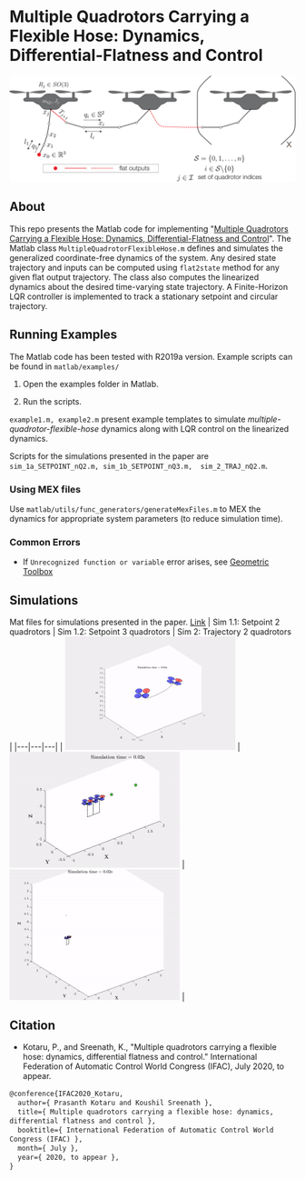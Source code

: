 # Multiple Quadrotors Carrying a Flexible Hose: Dynamics, Differential-Flatness and Control

<img src="./media/diff-flat.png" width="600"  />

## About
This repo presents the Matlab code for implementing "[Multiple Quadrotors Carrying a Flexible Hose: Dynamics, Differential-Flatness and Control](https://arxiv.org/abs/1911.12650)". The Matlab class `MultipleQuadrotorFlexibleHose.m` defines and simulates the generalized coordinate-free dynamics of the system. Any desired state trajectory and inputs can be computed using `flat2state` method for any given flat output trajectory. The class also computes the linearized dynamics about the desired time-varying state trajectory. A Finite-Horizon LQR controller is implemented to track a stationary setpoint and circular trajectory. 


## Running Examples
The Matlab code has been tested with R2019a version. Example scripts can be found in `matlab/examples/`
1. Open the examples folder in Matlab. 

2. Run the scripts. 

`example1.m, example2.m` present example templates to simulate _multiple-quadrotor-flexible-hose_ dynamics along with LQR control on the linearized dynamics. 

Scripts for the simulations presented in the paper are `sim_1a_SETPOINT_nQ2.m, sim_1b_SETPOINT_nQ3.m,  sim_2_TRAJ_nQ2.m`. 

### Using MEX files
Use `matlab/utils/func_generators/generateMexFiles.m` to MEX the dynamics for appropriate system parameters (to reduce simulation time). 

### Common Errors
- If `Unrecognized function or variable` error arises, see [Geometric Toolbox](https://github.com/HybridRobotics/geometric-toolbox)


## Simulations
Mat files for simulations presented in the paper. [Link](https://drive.google.com/open?id=1orp8ZG4U23B6Hyn9AXAL7uglj7Fyrver)
|  Sim 1.1: Setpoint 2 quadrotors  | Sim 1.2: Setpoint 3 quadrotors  | Sim 2: Trajectory 2 quadrotors |
|---|---|---|
|  <img src="./media/sim1.gif" width="300"  /> |  <img src="./media/sim2.gif" width="300"  /> | <img src="./media/sim3.gif" width="300"  /> |

## Citation

- Kotaru, P., and Sreenath, K., "Multiple quadrotors carrying a flexible hose: dynamics, differential flatness and control." International Federation of Automatic Control World Congress (IFAC), July 2020, to appear.
```
@conference{IFAC2020_Kotaru,
  author={ Prasanth Kotaru and Koushil Sreenath },
  title={ Multiple quadrotors carrying a flexible hose: dynamics, differential flatness and control },
  booktitle={ International Federation of Automatic Control World Congress (IFAC) },  
  month={ July },
  year={ 2020, to appear },
}
```
